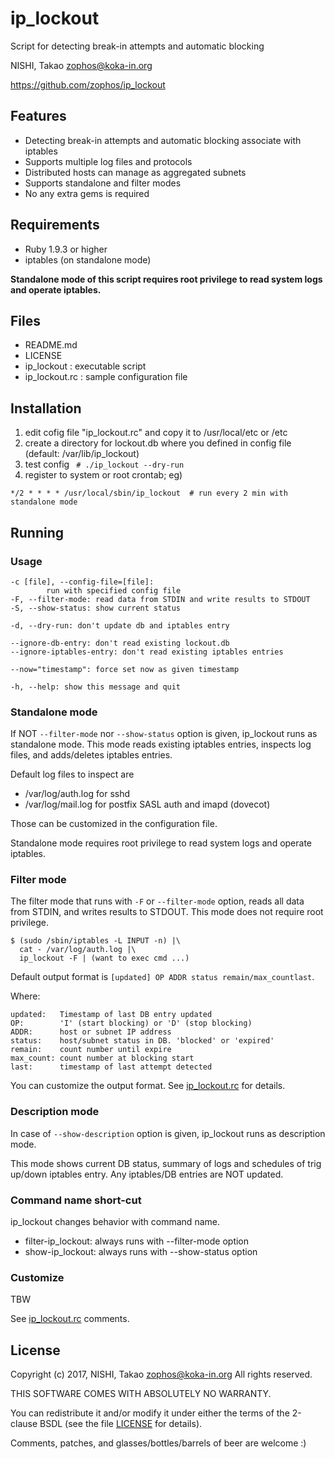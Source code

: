 # ip_lockout

Script for detecting break-in attempts and automatic blocking

NISHI, Takao <zophos@koka-in.org>

https://github.com/zophos/ip_lockout

## Features

 * Detecting break-in attempts and automatic blocking associate with iptables
 * Supports multiple log files and protocols
 * Distributed hosts can manage as aggregated subnets
 * Supports standalone and filter modes
 * No any extra gems is required

## Requirements

 * Ruby 1.9.3 or higher
 * iptables (on standalone mode) 

**Standalone mode of this script requires root privilege to read
system logs and operate iptables.**


## Files

  * README.md
  * LICENSE
  * ip_lockout : executable script
  * ip_lockout.rc : sample configuration file


## Installation

 1. edit cofig file "ip_lockout.rc" and copy it to /usr/local/etc or /etc
 2. create a directory for lockout.db where you defined in config file
(default: /var/lib/ip_lockout)
 3. test config ` # ./ip_lockout --dry-run`
 4. register to system or root crontab; eg)

`*/2 * * * * /usr/local/sbin/ip_lockout  # run every 2 min with standalone mode`


## Running

### Usage

    -c [file], --config-file=[file]:
            run with specified config file
    -F, --filter-mode: read data from STDIN and write results to STDOUT
    -S, --show-status: show current status
    
    -d, --dry-run: don't update db and iptables entry
    
    --ignore-db-entry: don't read existing lockout.db
    --ignore-iptables-entry: don't read existing iptables entries
    
    --now="timestamp": force set now as given timestamp
    
    -h, --help: show this message and quit

### Standalone mode

If NOT `--filter-mode` nor `--show-status` option is given,
ip_lockout runs as standalone mode.
This mode reads existing iptables entries, inspects log files,
and adds/deletes iptables entries.

Default log files to inspect are

 * /var/log/auth.log for sshd
 * /var/log/mail.log for postfix SASL auth and imapd (dovecot)

Those can be customized in the configuration file.

Standalone mode requires root privilege to read system logs and operate
iptables.


### Filter mode

The filter mode that runs with `-F` or `--filter-mode` option,
reads all data from STDIN, and writes results to STDOUT.
This mode does not require root privilege.


    $ (sudo /sbin/iptables -L INPUT -n) |\
      cat - /var/log/auth.log |\
      ip_lockout -F | (want to exec cmd ...)


Default output format is `[updated] OP ADDR status remain/max_countlast`.

Where:
    
    updated:   Timestamp of last DB entry updated
    OP:        'I' (start blocking) or 'D' (stop blocking)
    ADDR:      host or subnet IP address
    status:    host/subnet status in DB. 'blocked' or 'expired'
    remain:    count number until expire
    max_count: count number at blocking start
    last:      timestamp of last attempt detected

You can customize the output format.
See [ip_lockout.rc](./ip_lockout.rc) for details.


### Description mode

In case of `--show-description` option is given, ip_lockout runs
as description mode.

This mode shows current DB status, summary of logs and schedules of
trig up/down iptables entry.
Any iptables/DB entries are NOT updated.

### Command name short-cut

ip_lockout changes behavior with command name.

 * filter-ip_lockout: always runs with --filter-mode option
 * show-ip_lockout: always runs with --show-status option

### Customize

TBW

See [ip_lockout.rc](./ip_lockout.rc) comments.


## License
Copyright (c) 2017, NISHI, Takao <zophos@koka-in.org>
All rights reserved.

THIS SOFTWARE COMES WITH ABSOLUTELY NO WARRANTY.

You can redistribute it and/or modify it under either the terms of the
2-clause BSDL (see the file [LICENSE](LICENSE) for details).

Comments, patches, and glasses/bottles/barrels of beer are welcome :)
